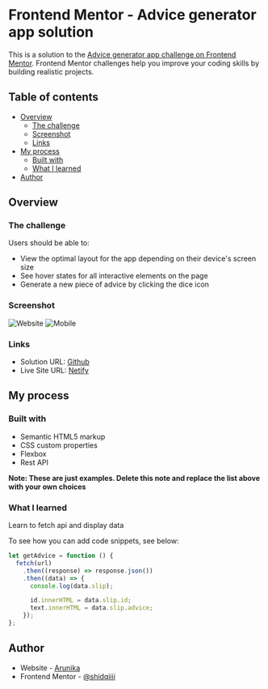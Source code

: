# Frontend Mentor - Advice generator app solution

This is a solution to the [Advice generator app challenge on Frontend Mentor](https://www.frontendmentor.io/challenges/advice-generator-app-QdUG-13db). Frontend Mentor challenges help you improve your coding skills by building realistic projects.

## Table of contents

- [Overview](#overview)
  - [The challenge](#the-challenge)
  - [Screenshot](#screenshot)
  - [Links](#links)
- [My process](#my-process)
  - [Built with](#built-with)
  - [What I learned](#what-i-learned)
- [Author](#author)

## Overview

### The challenge

Users should be able to:

- View the optimal layout for the app depending on their device's screen size
- See hover states for all interactive elements on the page
- Generate a new piece of advice by clicking the dice icon

### Screenshot

![Website](./screenshot_web.png)
![Mobile](./screenshoot_mobile.png)

### Links

- Solution URL: [Github](https://github.com/shidqiiii/Advice-generator-app)
- Live Site URL: [Netify](https://advice-generator-dev-arunika.netlify.app/)

## My process

### Built with

- Semantic HTML5 markup
- CSS custom properties
- Flexbox
- Rest API

**Note: These are just examples. Delete this note and replace the list above with your own choices**

### What I learned

Learn to fetch api and display data

To see how you can add code snippets, see below:

```js
let getAdvice = function () {
  fetch(url)
    .then((response) => response.json())
    .then((data) => {
      console.log(data.slip);

      id.innerHTML = data.slip.id;
      text.innerHTML = data.slip.advice;
    });
};
```

## Author

- Website - [Arunika](https://arunikaproject.netlify.app/)
- Frontend Mentor - [@shidqiiii](https://www.frontendmentor.io/profile/shidqiiii)
